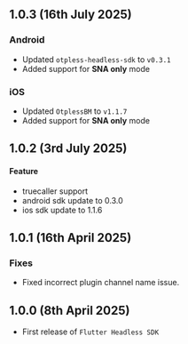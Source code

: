 ## 1.0.3 (16th July 2025)

### Android
- Updated `otpless-headless-sdk` to `v0.3.1`
- Added support for **SNA only** mode

### iOS
- Updated `OtplessBM` to `v1.1.7`
- Added support for **SNA only** mode

## 1.0.2 (3rd July 2025)
#### Feature
* truecaller support
* android sdk update to 0.3.0
* ios sdk update to 1.1.6

## 1.0.1 (16th April 2025)
### Fixes
* Fixed incorrect plugin channel name issue.

## 1.0.0 (8th April 2025)

* First release of `Flutter Headless SDK`